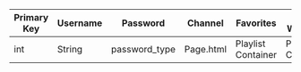 | Primary Key  | Username | Password  | Channel | Favorites  | Last Watched | Contacts | Subscriptions |
| ------------- | ------------- | ------------- | ---------- | ------------- | ------------- | ------------ | ------- |
| int  | String | password_type  | Page.html  | Playlist Container |  Playlist Container | List Container | List |
